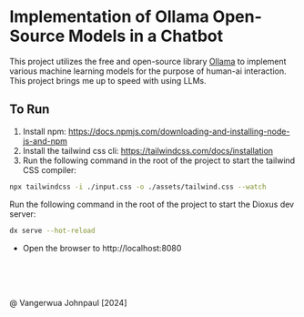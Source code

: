# Implementation of Ollama Open-Source Models in a Chatbot
This project utilizes the free and open-source library [Ollama](https://ollama.com/) to implement various machine learning models for the purpose of human-ai interaction.
This project brings me up to speed with using LLMs.

## To Run

1. Install npm: https://docs.npmjs.com/downloading-and-installing-node-js-and-npm
2. Install the tailwind css cli: https://tailwindcss.com/docs/installation
3. Run the following command in the root of the project to start the tailwind CSS compiler:

```bash
npx tailwindcss -i ./input.css -o ./assets/tailwind.css --watch
```

Run the following command in the root of the project to start the Dioxus dev server:

```bash
dx serve --hot-reload
```

- Open the browser to http://localhost:8080



<br>
<br>
<br>

@ Vangerwua Johnpaul [2024]